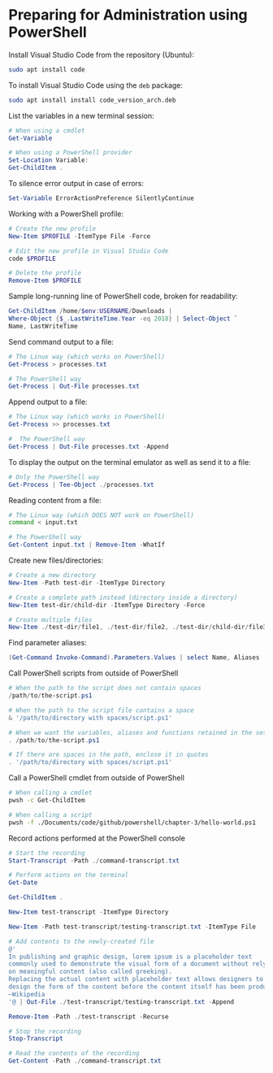 # Preparing for Administration using PowerShell

Install Visual Studio Code from the repository (Ubuntu):

```bash
sudo apt install code
```

To install Visual Studio Code using the `deb` package:

```bash
sudo apt install install code_version_arch.deb
```

List the variables in a new terminal session:

```powershell
# When using a cmdlet
Get-Variable

# When using a PowerShell provider
Set-Location Variable:
Get-ChildItem .
```

To silence error output in case of errors:

```powershell
Set-Variable ErrorActionPreference SilentlyContinue
```

Working with a PowerShell profile:

```powershell
# Create the new profile
New-Item $PROFILE -ItemType File -Force

# Edit the new profile in Visual Studio Code
code $PROFILE

# Delete the profile
Remove-Item $PROFILE
```

Sample long-running line of PowerShell code, broken for readability:

```powershell
Get-ChildItem /home/$env:USERNAME/Downloads |
Where-Object {$_.LastWriteTime.Year -eq 2018} | Select-Object `
Name, LastWriteTime
```

Send command output to a file:

```powershell
# The Linux way (which works on PowerShell)
Get-Process > processes.txt

# The PowerShell way
Get-Process | Out-File processes.txt
```

Append output to a file:

```powershell
# The Linux way (which works in PowerShell)
Get-Process >> processes.txt

#  The PowerShell way
Get-Process | Out-File processes.txt -Append
```

To display the output on the terminal emulator as well as send it to a file:

```powershell
# Only the PowerShell way
Get-Process | Tee-Object ./processes.txt
```

Reading content from a file:

```bash
# The Linux way (which DOES NOT work on PowerShell)
command < input.txt
```

```powershell
# The PowerShell way
Get-Content input.txt | Remove-Item -WhatIf
```

Create new files/directories:

```powershell
# Create a new directory
New-Item -Path test-dir -ItemType Directory

# Create a complete path instead (directory inside a directory)
New-Item test-dir/child-dir -ItemType Directory -Force

# Create multiple files
New-Item ./test-dir/file1, ./test-dir/file2, ./test-dir/child-dir/file3
```

Find parameter aliases:

```PowerShell
(Get-Command Invoke-Command).Parameters.Values | select Name, Aliases
```

Call PowerShell scripts from outside of PowerShell

```PowerShell
# When the path to the script does not contain spaces
/path/to/the-script.ps1

# When the path to the script file contains a space
& '/path/to/directory with spaces/script.ps1'

# When we want the variables, aliases and functions retained in the session
. /path/to/the-script.ps1

# If there are spaces in the path, enclose it in quotes
. '/path/to/directory with spaces/script.ps1'
```

Call a PowerShell cmdlet from outside of PowerShell

```bash
# When calling a cmdlet
pwsh -c Get-ChildItem

# When calling a script
pwsh -f ./Documents/code/github/powershell/chapter-3/hello-world.ps1
```

Record actions performed at the PowerShell console

```powershell
# Start the recording
Start-Transcript -Path ./command-transcript.txt

# Perform actions on the terminal
Get-Date

Get-ChildItem .

New-Item test-transcript -ItemType Directory

New-Item -Path test-transcript/testing-transcript.txt -ItemType File

# Add contents to the newly-created file
@'
In publishing and graphic design, lorem ipsum is a placeholder text
commonly used to demonstrate the visual form of a document without relying
on meaningful content (also called greeking).
Replacing the actual content with placeholder text allows designers to
design the form of the content before the content itself has been produced.
—Wikipedia
'@ | Out-File ./test-transcript/testing-transcript.txt -Append

Remove-Item -Path ./test-transcript -Recurse

# Stop the recording
Stop-Transcript

# Read the contents of the recording
Get-Content -Path ./command-transcript.txt
```
